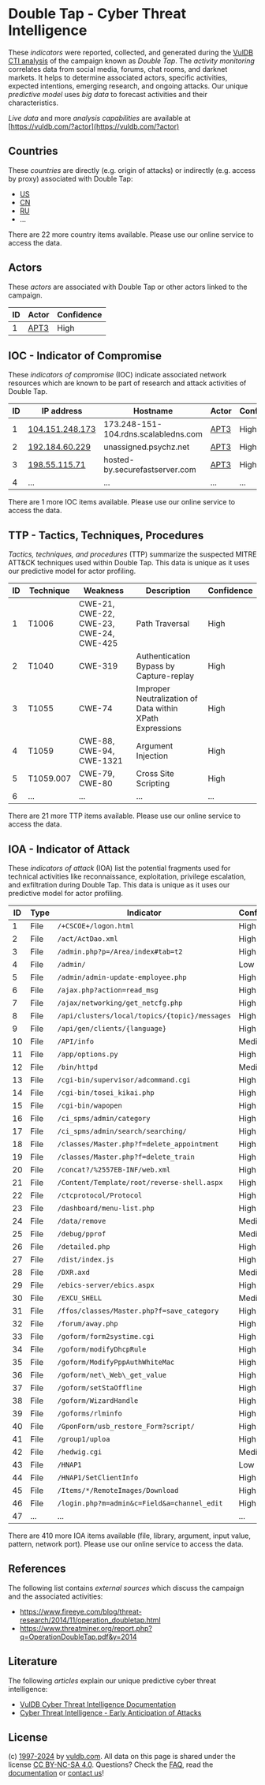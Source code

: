 # Double Tap - Cyber Threat Intelligence

These _indicators_ were reported, collected, and generated during the [VulDB CTI analysis](https://vuldb.com/?kb.cti) of the campaign known as _Double Tap_. The _activity monitoring_ correlates data from social media, forums, chat rooms, and darknet markets. It helps to determine associated actors, specific activities, expected intentions, emerging research, and ongoing attacks. Our unique _predictive model_ uses _big data_ to forecast activities and their characteristics.

_Live data_ and more _analysis capabilities_ are available at [https://vuldb.com/?actor](https://vuldb.com/?actor)

## Countries

These _countries_ are directly (e.g. origin of attacks) or indirectly (e.g. access by proxy) associated with Double Tap:

* [US](https://vuldb.com/?country.us)
* [CN](https://vuldb.com/?country.cn)
* [RU](https://vuldb.com/?country.ru)
* ...

There are 22 more country items available. Please use our online service to access the data.

## Actors

These _actors_ are associated with Double Tap or other actors linked to the campaign.

ID | Actor | Confidence
-- | ----- | ----------
1 | [APT3](https://vuldb.com/?actor.apt3) | High

## IOC - Indicator of Compromise

These _indicators of compromise_ (IOC) indicate associated network resources which are known to be part of research and attack activities of Double Tap.

ID | IP address | Hostname | Actor | Confidence
-- | ---------- | -------- | ----- | ----------
1 | [104.151.248.173](https://vuldb.com/?ip.104.151.248.173) | 173.248-151-104.rdns.scalabledns.com | [APT3](https://vuldb.com/?actor.apt3) | High
2 | [192.184.60.229](https://vuldb.com/?ip.192.184.60.229) | unassigned.psychz.net | [APT3](https://vuldb.com/?actor.apt3) | High
3 | [198.55.115.71](https://vuldb.com/?ip.198.55.115.71) | hosted-by.securefastserver.com | [APT3](https://vuldb.com/?actor.apt3) | High
4 | ... | ... | ... | ...

There are 1 more IOC items available. Please use our online service to access the data.

## TTP - Tactics, Techniques, Procedures

_Tactics, techniques, and procedures_ (TTP) summarize the suspected MITRE ATT&CK techniques used within Double Tap. This data is unique as it uses our predictive model for actor profiling.

ID | Technique | Weakness | Description | Confidence
-- | --------- | -------- | ----------- | ----------
1 | T1006 | CWE-21, CWE-22, CWE-23, CWE-24, CWE-425 | Path Traversal | High
2 | T1040 | CWE-319 | Authentication Bypass by Capture-replay | High
3 | T1055 | CWE-74 | Improper Neutralization of Data within XPath Expressions | High
4 | T1059 | CWE-88, CWE-94, CWE-1321 | Argument Injection | High
5 | T1059.007 | CWE-79, CWE-80 | Cross Site Scripting | High
6 | ... | ... | ... | ...

There are 21 more TTP items available. Please use our online service to access the data.

## IOA - Indicator of Attack

These _indicators of attack_ (IOA) list the potential fragments used for technical activities like reconnaissance, exploitation, privilege escalation, and exfiltration during Double Tap. This data is unique as it uses our predictive model for actor profiling.

ID | Type | Indicator | Confidence
-- | ---- | --------- | ----------
1 | File | `/+CSCOE+/logon.html` | High
2 | File | `/act/ActDao.xml` | High
3 | File | `/admin.php?p=/Area/index#tab=t2` | High
4 | File | `/admin/` | Low
5 | File | `/admin/admin-update-employee.php` | High
6 | File | `/ajax.php?action=read_msg` | High
7 | File | `/ajax/networking/get_netcfg.php` | High
8 | File | `/api/clusters/local/topics/{topic}/messages` | High
9 | File | `/api/gen/clients/{language}` | High
10 | File | `/API/info` | Medium
11 | File | `/app/options.py` | High
12 | File | `/bin/httpd` | Medium
13 | File | `/cgi-bin/supervisor/adcommand.cgi` | High
14 | File | `/cgi-bin/tosei_kikai.php` | High
15 | File | `/cgi-bin/wapopen` | High
16 | File | `/ci_spms/admin/category` | High
17 | File | `/ci_spms/admin/search/searching/` | High
18 | File | `/classes/Master.php?f=delete_appointment` | High
19 | File | `/classes/Master.php?f=delete_train` | High
20 | File | `/concat?/%2557EB-INF/web.xml` | High
21 | File | `/Content/Template/root/reverse-shell.aspx` | High
22 | File | `/ctcprotocol/Protocol` | High
23 | File | `/dashboard/menu-list.php` | High
24 | File | `/data/remove` | Medium
25 | File | `/debug/pprof` | Medium
26 | File | `/detailed.php` | High
27 | File | `/dist/index.js` | High
28 | File | `/DXR.axd` | Medium
29 | File | `/ebics-server/ebics.aspx` | High
30 | File | `/EXCU_SHELL` | Medium
31 | File | `/ffos/classes/Master.php?f=save_category` | High
32 | File | `/forum/away.php` | High
33 | File | `/goform/form2systime.cgi` | High
34 | File | `/goform/modifyDhcpRule` | High
35 | File | `/goform/ModifyPppAuthWhiteMac` | High
36 | File | `/goform/net\_Web\_get_value` | High
37 | File | `/goform/setStaOffline` | High
38 | File | `/goform/WizardHandle` | High
39 | File | `/goforms/rlminfo` | High
40 | File | `/GponForm/usb_restore_Form?script/` | High
41 | File | `/group1/uploa` | High
42 | File | `/hedwig.cgi` | Medium
43 | File | `/HNAP1` | Low
44 | File | `/HNAP1/SetClientInfo` | High
45 | File | `/Items/*/RemoteImages/Download` | High
46 | File | `/login.php?m=admin&c=Field&a=channel_edit` | High
47 | ... | ... | ...

There are 410 more IOA items available (file, library, argument, input value, pattern, network port). Please use our online service to access the data.

## References

The following list contains _external sources_ which discuss the campaign and the associated activities:

* https://www.fireeye.com/blog/threat-research/2014/11/operation_doubletap.html
* https://www.threatminer.org/report.php?q=OperationDoubleTap.pdf&y=2014

## Literature

The following _articles_ explain our unique predictive cyber threat intelligence:

* [VulDB Cyber Threat Intelligence Documentation](https://vuldb.com/?kb.cti)
* [Cyber Threat Intelligence - Early Anticipation of Attacks](https://www.scip.ch/en/?labs.20201022)

## License

(c) [1997-2024](https://vuldb.com/?kb.changelog) by [vuldb.com](https://vuldb.com/?kb.about). All data on this page is shared under the license [CC BY-NC-SA 4.0](https://creativecommons.org/licenses/by-nc-sa/4.0/). Questions? Check the [FAQ](https://vuldb.com/?kb.faq), read the [documentation](https://vuldb.com/?kb) or [contact us](https://vuldb.com/?contact)!
